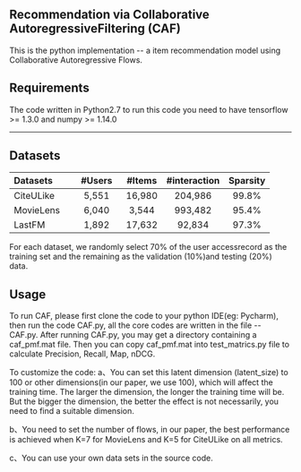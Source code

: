 ## Recommendation via Collaborative AutoregressiveFiltering (CAF)

This is the python implementation -- a item recommendation model using Collaborative Autoregressive Flows.

## Requirements
The code written in Python2.7
to run this code you need to have tensorflow >= 1.3.0 and numpy >= 1.14.0

------------------

## Datasets

| Datasets        |    #Users    | #Items  |#interaction |Sparsity |
| ------------- |:-------------:| :-----:|:--------:|:--------:|
| CiteULike     |5,551|  16,980|   204,986 |     99.8%|
| MovieLens     |6,040 | 3,544 |   993,482 |     95.4%|
| LastFM  |1,892  |17,632 |  92,834 |      97.3%|


For each dataset, we randomly select 70% of the user accessrecord as the training set and the remaining as the validation (10%)and testing (20%) data.

## Usage
To run CAF, please first clone the code to your python IDE(eg: Pycharm), then run the code CAF.py, all the core codes are written in the file -- CAF.py. After running CAF.py, you may get a directory containing a caf_pmf.mat file. Then you can copy caf_pmf.mat into test_matrics.py file to calculate Precision, Recall, Map, nDCG. 

To customize the code:
a、You can set this latent dimension (latent_size) to 100 or other dimensions(in our paper, we use 100), which will affect the training time. The larger the dimension, the longer the training time will be. But the bigger the dimension, the better the effect is not necessarily, you need to find a suitable dimension.

b、You need to set the number of flows, in our paper, the best performance is achieved when K=7 for MovieLens and K=5 for CiteULike on all metrics.

c、You can use your own data sets in the source code.

